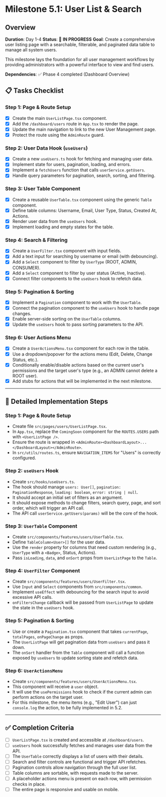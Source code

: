 # Milestone 5.1: User List & Search

## Overview
**Duration**: Day 1-4
**Status**: 🚀 **IN PROGRESS**
**Goal**: Create a comprehensive user listing page with a searchable, filterable, and paginated data table to manage all system users.

This milestone lays the foundation for all user management workflows by providing administrators with a powerful interface to view and find users.

**Dependencies**: ✅ Phase 4 completed (Dashboard Overview)

## 📋 Tasks Checklist

### Step 1: Page & Route Setup
- [x] Create the main `UserListPage.tsx` component.
- [x] Add the `/dashboard/users` route in `App.tsx` to render the page.
- [x] Update the main navigation to link to the new User Management page.
- [x] Protect the route using the `AdminRoute` guard.

### Step 2: User Data Hook (`useUsers`)
- [x] Create a new `useUsers.ts` hook for fetching and managing user data.
- [x] Implement state for users, pagination, loading, and errors.
- [x] Implement a `fetchUsers` function that calls `userService.getUsers`.
- [x] Handle query parameters for pagination, search, sorting, and filtering.

### Step 3: User Table Component
- [x] Create a reusable `UserTable.tsx` component using the generic `Table` component.
- [x] Define table columns: Username, Email, User Type, Status, Created At, Actions.
- [x] Render user data from the `useUsers` hook.
- [x] Implement loading and empty states for the table.

### Step 4: Search & Filtering
- [x] Create a `UserFilter.tsx` component with input fields.
- [x] Add a text input for searching by username or email (with debouncing).
- [x] Add a `Select` component to filter by `UserType` (ROOT, ADMIN, CONSUMER).
- [x] Add a `Select` component to filter by user status (Active, Inactive).
- [x] Connect filter components to the `useUsers` hook to refetch data.

### Step 5: Pagination & Sorting
- [x] Implement a `Pagination` component to work with the `UserTable`.
- [x] Connect the pagination component to the `useUsers` hook to handle page changes.
- [x] Enable server-side sorting on the `UserTable` columns.
- [x] Update the `useUsers` hook to pass sorting parameters to the API.

### Step 6: User Actions Menu
- [x] Create a `UserActionsMenu.tsx` component for each row in the table.
- [x] Use a dropdown/popover for the actions menu (Edit, Delete, Change Status, etc.).
- [x] Conditionally enable/disable actions based on the current user's permissions and the target user's type (e.g., an ADMIN cannot delete a ROOT user).
- [x] Add stubs for actions that will be implemented in the next milestone.

---

## 🔧 Detailed Implementation Steps

### Step 1: Page & Route Setup
- Create file `src/pages/users/UserListPage.tsx`.
- In `App.tsx`, replace the `ComingSoon` component for the `ROUTES.USERS` path with `<UserListPage />`.
- Ensure the route is wrapped in `<AdminRoute><DashboardLayout>...</DashboardLayout></AdminRoute>`.
- In `src/utils/routes.ts`, ensure `NAVIGATION_ITEMS` for "Users" is correctly configured.

### Step 2: `useUsers` Hook
- Create `src/hooks/useUsers.ts`.
- The hook should manage `users: User[]`, `pagination: PaginationResponse`, `loading: boolean`, `error: string | null`.
- It should accept an initial set of filters as an argument.
- It should expose methods to change filters, search query, page, and sort order, which will trigger an API call.
- The API call `userService.getUsers(params)` will be the core of the hook.

### Step 3: `UserTable` Component
- Create `src/components/features/users/UserTable.tsx`.
- Define `TableColumn<User>[]` for the user data.
- Use the `render` property for columns that need custom rendering (e.g., `UserType` with a `<Badge>`, Status, Actions).
- Pass `isLoading`, `data`, and `onSort` props from `UserListPage` to the `Table`.

### Step 4: `UserFilter` Component
- Create `src/components/features/users/UserFilter.tsx`.
- Use `Input` and `Select` components from `src/components/common`.
- Implement `useEffect` with debouncing for the search input to avoid excessive API calls.
- `onFiltersChange` callback will be passed from `UserListPage` to update the state in the `useUsers` hook.

### Step 5: Pagination & Sorting
- Use or create a `Pagination.tsx` component that takes `currentPage`, `totalPages`, `onPageChange` as props.
- The `UserListPage` will get pagination data from `useUsers` and pass it down.
- The `onSort` handler from the `Table` component will call a function exposed by `useUsers` to update sorting state and refetch data.

### Step 6: `UserActionsMenu`
- Create `src/components/features/users/UserActionsMenu.tsx`.
- This component will receive a `user` object.
- It will use the `usePermissions` hook to check if the current admin can perform actions on the target user.
- For this milestone, the menu items (e.g., "Edit User") can just `console.log` the action, to be fully implemented in 5.2.

---

## ✅ Completion Criteria
- [ ] `UserListPage.tsx` is created and accessible at `/dashboard/users`.
- [ ] `useUsers` hook successfully fetches and manages user data from the API.
- [ ] The `UserTable` correctly displays a list of users with their details.
- [ ] Search and filter controls are functional and trigger API refetches.
- [ ] Pagination controls allow navigation through the full user list.
- [ ] Table columns are sortable, with requests made to the server.
- [ ] A placeholder actions menu is present on each row, with permission checks in place.
- [ ] The entire page is responsive and usable on mobile. 